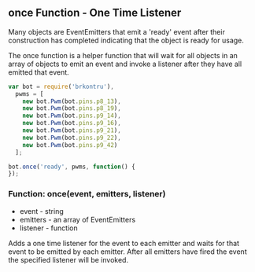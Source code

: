 ## once Function - One Time Listener  

Many objects are EventEmitters that emit a 'ready' event after their
construction has completed indicating that the object is ready for usage.

The once function is a helper function that will wait for all objects in an
array of objects to emit an event and invoke a listener after they have all
emitted that event.

```js
var bot = require('brkontru'),
  pwms = [
    new bot.Pwm(bot.pins.p8_13),
    new bot.Pwm(bot.pins.p8_19),
    new bot.Pwm(bot.pins.p9_14),
    new bot.Pwm(bot.pins.p9_16),
    new bot.Pwm(bot.pins.p9_21),
    new bot.Pwm(bot.pins.p9_22),
    new bot.Pwm(bot.pins.p9_42)
  ];

bot.once('ready', pwms, function() {
});
```

### Function: once(event, emitters, listener)
- event - string
- emitters - an array of EventEmitters
- listener - function

Adds a one time listener for the event to each emitter and waits for that
event to be emitted by each emitter. After all emitters have fired the event
the specified listener will be invoked.

